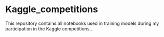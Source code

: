 # Kaggle_competitions
This repository contains all notebooks used in training models during my participation in the Kaggle competitions..
